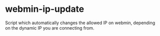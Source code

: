 # webmin-ip-update
Script which automatically changes the allowed IP on webmin, depending on the dynamic IP you are connecting from.
